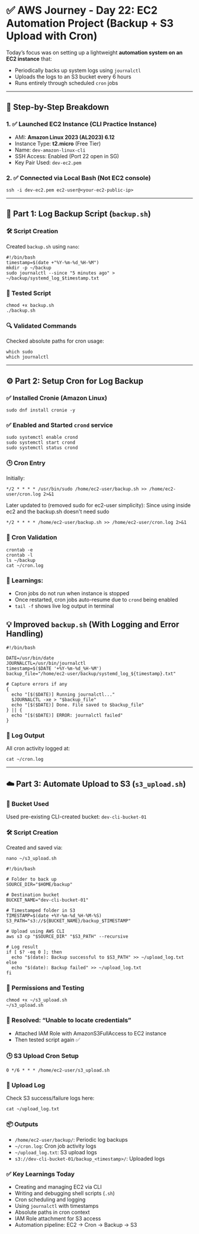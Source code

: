 # ✅ AWS Journey - Day 22: EC2 Automation Project (Backup + S3 Upload with Cron)

Today’s focus was on setting up a lightweight **automation system on an EC2 instance** that:
- Periodically backs up system logs using `journalctl`
- Uploads the logs to an S3 bucket every 6 hours
- Runs entirely through scheduled `cron` jobs

---

## 📍 Step-by-Step Breakdown

### 1. ✅ Launched EC2 Instance (CLI Practice Instance)
- AMI: **Amazon Linux 2023 (AL2023) 6.12**
- Instance Type: **t2.micro** (Free Tier)
- Name: `dev-amazon-linux-cli`
- SSH Access: Enabled (Port 22 open in SG)
- Key Pair Used: `dev-ec2.pem`

### 2. ✅ Connected via Local Bash (Not EC2 console)
```
ssh -i dev-ec2.pem ec2-user@<your-ec2-public-ip>
```

---

## 📝 Part 1: Log Backup Script (`backup.sh`)
### 🛠️ Script Creation

Created `backup.sh` using `nano`:  
```
#!/bin/bash
timestamp=$(date +"%Y-%m-%d_%H-%M")
mkdir -p ~/backup
sudo journalctl --since "5 minutes ago" > ~/backup/systemd_log_$timestamp.txt
```
### 🧪 Tested Script
```
chmod +x backup.sh
./backup.sh
```
### 🔍 Validated Commands

Checked absolute paths for cron usage:  
```
which sudo
which journalctl
```
---

## ⚙️ Part 2: Setup Cron for Log Backup
### ✅ Installed Cronie (Amazon Linux)
```
sudo dnf install cronie -y
```
### ✅ Enabled and Started `crond` service
```
sudo systemctl enable crond
sudo systemctl start crond
sudo systemctl status crond
```
### 🕒 Cron Entry

Initially:
```
*/2 * * * * /usr/bin/sudo /home/ec2-user/backup.sh >> /home/ec2-user/cron.log 2>&1
```
Later updated to (removed sudo for ec2-user simplicity): Since using inside ec2 and the backup.sh doesn't need sudo
```
*/2 * * * * /home/ec2-user/backup.sh >> /home/ec2-user/cron.log 2>&1
```
### 🧪 Cron Validation
```
crontab -e
crontab -l
ls ~/backup
cat ~/cron.log
```
### 🧠 Learnings:
- Cron jobs do not run when instance is stopped
- Once restarted, cron jobs auto-resume due to `crond` being enabled
- `tail -f` shows live log output in terminal

## 💡 Improved `backup.sh` (With Logging and Error Handling)
```
#!/bin/bash

DATE=/usr/bin/date
JOURNALCTL=/usr/bin/journalctl
timestamp=$($DATE '+%Y-%m-%d_%H-%M')
backup_file="/home/ec2-user/backup/systemd_log_${timestamp}.txt"

# Capture errors if any
{
  echo "[$($DATE)] Running journalctl..."
  $JOURNALCTL -xe > "$backup_file"
  echo "[$($DATE)] Done. File saved to $backup_file"
} || {
  echo "[$($DATE)] ERROR: journalctl failed"
}
```
### 📄 Log Output

All cron activity logged at:
```
cat ~/cron.log
```
---

## ☁️ Part 3: Automate Upload to S3 (`s3_upload.sh`)
### 📁 Bucket Used  
Used pre-existing CLI-created bucket: `dev-cli-bucket-01`

### 🛠️ Script Creation  
Created and saved via:
```
nano ~/s3_upload.sh
```
```
#!/bin/bash

# Folder to back up
SOURCE_DIR="$HOME/backup"

# Destination bucket
BUCKET_NAME="dev-cli-bucket-01"

# Timestamped folder in S3
TIMESTAMP=$(date +%Y-%m-%d_%H-%M-%S)
S3_PATH="s3://${BUCKET_NAME}/backup_$TIMESTAMP"

# Upload using AWS CLI
aws s3 cp "$SOURCE_DIR" "$S3_PATH" --recursive

# Log result
if [ $? -eq 0 ]; then
  echo "$(date): Backup successful to $S3_PATH" >> ~/upload_log.txt
else
  echo "$(date): Backup failed" >> ~/upload_log.txt
fi
```

### 🧪 Permissions and Testing
```
chmod +x ~/s3_upload.sh
~/s3_upload.sh
```
### 🪪 Resolved: “Unable to locate credentials”
- Attached IAM Role with AmazonS3FullAccess to EC2 instance
- Then tested script again ✅

### 🕒 S3 Upload Cron Setup
```
0 */6 * * * /home/ec2-user/s3_upload.sh
```
### 🧾 Upload Log

Check S3 success/failure logs here:
```
cat ~/upload_log.txt
```
### 📦 Outputs
- `/home/ec2-user/backup/`: Periodic log backups
- `~/cron.log`: Cron job activity logs
- `~/upload_log.txt`: S3 upload logs
- `s3://dev-cli-bucket-01/backup_<timestamp>/`: Uploaded logs

### ✅ Key Learnings Today
- Creating and managing EC2 via CLI
- Writing and debugging shell scripts (`.sh`)
- Cron scheduling and logging
- Using `journalctl` with timestamps
- Absolute paths in cron context
- IAM Role attachment for S3 access
- Automation pipeline: EC2 → Cron → Backup → S3

